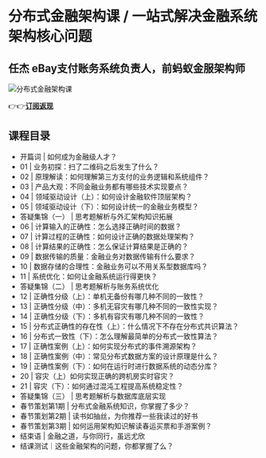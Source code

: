 分布式金融架构课 / 一站式解决金融系统架构核心问题
==========================

任杰 **eBay支付账务系统负责人，前蚂蚁金服架构师**
-----------------------------

![分布式金融架构课](https://www.geekgay.com/storage/geek/geek_61bac2976d7e2d6606bfbf49a492aa6e.jpg)  
  
👉👉[**订阅返现**](https://time.geekbang.org/column/intro/100067701?code=2KTSE8yMaYkRAfx5FEBpfK%2F3DGIbV%2F1T-%2FoyMp5kzAI%3D "分布式金融架构课")  
  
课程目录
----

  
  
- 开篇词 | 如何成为金融级人才？
- 01 | 业务初探：扫了二维码之后发生了什么？
- 02 | 原理解读：如何理解第三方支付的业务逻辑和系统组件？
- 03 | 产品大观：不同金融业务都有哪些技术实现要点？
- 04 | 领域驱动设计（上）：如何设计金融软件顶层架构？
- 05 | 领域驱动设计（下）：如何设计统一的金融业务模型？
- 答疑集锦（一） | 思考题解析与外汇架构知识拓展
- 06 | 计算输入的正确性：怎么选择正确时间的数据？
- 07 | 计算过程的正确性：如何设计正确的数据处理架构？
- 08 | 计算结果的正确性：怎么保证计算结果是正确的？
- 09 | 数据传输的质量：金融业务对数据传输有什么要求？
- 10 | 数据存储的合理性：金融业务可以不用关系型数据库吗？
- 11 | 系统优化：如何让金融系统运行得更快？
- 答疑集锦（二） | 思考题解析与账务系统优化
- 12 | 正确性分级（上）：单机无备份有哪几种不同的一致性？
- 13 | 正确性分级（中）：多机无容灾有哪几种不同的一致性实现？
- 14 | 正确性分级（下）：多机有容灾有哪几种不同的一致性？
- 15 | 分布式正确性的存在性（上）：什么情况下不存在分布式共识算法？
- 16 | 分布式一致性（下）：怎么理解最简单的分布式一致性算法？
- 17 | 正确性案例（上）：如何实现分布式的事件溯源架构？
- 18 | 正确性案例（中）：常见分布式数据方案的设计原理是什么？
- 19 | 正确性案例（下）：如何在运行时进行数据系统的动态分库？
- 20 | 容灾（上）如何实现正确的跨机房实时容灾？
- 21 | 容灾（下）：如何通过混沌工程提高系统稳定性？
- 答疑集锦（三） | 思考题解析与数据库底层实现
- 春节策划第1期 | 分布式金融系统知识，你掌握了多少？
- 春节策划第2期 | 读书如抽丝，为你推荐一些我读过的好书
- 春节策划第3期 | 如何运用架构知识解读春运买票和手游案例？
- 结束语 | 金融之道，与你同行，虽远尤欣
- 结课测试｜这些金融架构的问题，你都掌握了么？